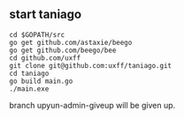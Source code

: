 ## start taniago
```
cd $GOPATH/src
go get github.com/astaxie/beego
go get github.com/beego/bee
cd github.com/uxff
git clone git@github.com:uxff/taniago.git
cd taniago
go build main.go
./main.exe
```

branch upyun-admin-giveup will be given up.

